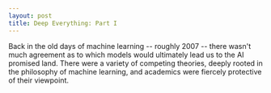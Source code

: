 ```yaml
---
layout: post
title: Deep Everything: Part I
---
```


Back in the old days of machine learning -- roughly 2007 -- there wasn't much agreement as to which models would ultimately lead us to the AI promised land. There were a variety of competing theories, deeply rooted in the philosophy of machine learning, and academics were fiercely protective of their viewpoint.
